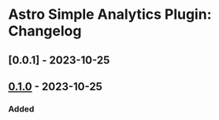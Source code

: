 # Astro Simple Analytics Plugin: Changelog

## [0.0.1] - 2023-10-25

## [0.1.0] - 2023-10-25

### Added

[unreleased]: https://github.com/ViorelMocanu/astro-simpleanalytics-plugin/compare/v0.1.0...main
[0.1.0]: https://github.com/ViorelMocanu/astro-simpleanalytics-plugin/releases/tag/v0.1.0
